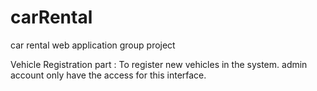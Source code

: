 # carRental
car rental web application group project

Vehicle Registration part : 
To register new vehicles in the system.
admin account only have the access for this interface.

